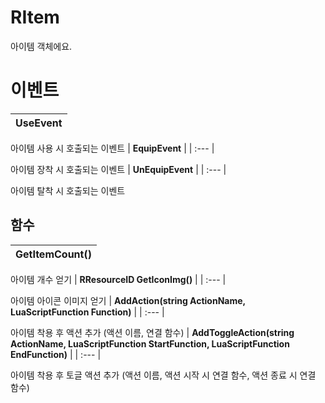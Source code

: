 # **RItem**


아이템 객체에요. 
# **이벤트**

| **UseEvent** |
| :--- |

아이템 사용 시 호출되는 이벤트 
| **EquipEvent** |
| :--- |

아이템 장착 시 호출되는 이벤트 
| **UnEquipEvent** |
| :--- |

아이템 탈착 시 호출되는 이벤트 
## **함수**

| **GetItemCount()** |
| :--- |

아이템 개수 얻기 
| **RResourceID GetIconImg()** |
| :--- |

아이템 아이콘 이미지 얻기 
| **AddAction(string ActionName, LuaScriptFunction Function)** |
| :--- |

아이템 착용 후 액션 추가 (액션 이름, 연결 함수) 
| **AddToggleAction(string ActionName, LuaScriptFunction StartFunction, LuaScriptFunction EndFunction)** |
| :--- |

아이템 착용 후 토글 액션 추가 (액션 이름, 액션 시작 시 연결 함수, 액션 종료 시 연결 함수) 

